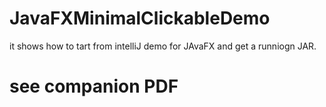 # JavaFXMinimalClickableDemo

it shows how to tart from intelliJ demo for JAvaFX and get a runniogn JAR.

# see companion PDF




